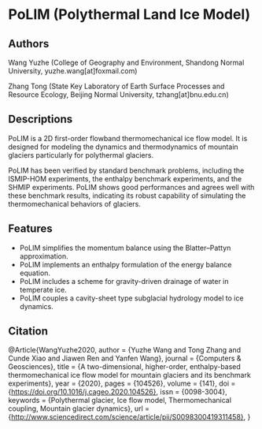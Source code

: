 # PoLIM (Polythermal Land Ice Model)

## Authors
Wang Yuzhe (College of Geography and Environment, Shandong Normal University, yuzhe.wang[at]foxmail.com)

Zhang Tong (State Key Laboratory of Earth Surface Processes and Resource Ecology, Beijing Normal University, tzhang[at]bnu.edu.cn)

## Descriptions
PoLIM is a 2D first-order flowband thermomechanical ice flow model. It is designed for modeling the dynamics and thermodynamics of mountain glaciers particularly for polythermal glaciers.

PoLIM has been verified by standard benchmark problems, including the ISMIP-HOM experiments, the enthalpy benchmark experiments, and the SHMIP experiments. PoLIM shows good performances and agrees well with these benchmark results, indicating its robust capability of simulating the thermomechanical behaviors of glaciers.

## Features
* PoLIM simplifies the momentum balance using the Blatter–Pattyn approximation.
* PoLIM implements an enthalpy formulation of the energy balance equation.
* PoLIM includes a scheme for gravity-driven drainage of water in temperate ice.
* PoLIM couples a cavity-sheet type subglacial hydrology model to ice dynamics.


## Citation
@Article{WangYuzhe2020,
  author   = {Yuzhe Wang and Tong Zhang and Cunde Xiao and Jiawen Ren and Yanfen Wang},
  journal  = {Computers & Geosciences},
  title    = {A two-dimensional, higher-order, enthalpy-based thermomechanical ice flow model for mountain glaciers and its benchmark experiments},
  year     = {2020},
  pages    = {104526},
  volume   = {141},
  doi      = {https://doi.org/10.1016/j.cageo.2020.104526},
  issn     = {0098-3004},
  keywords = {Polythermal glacier, Ice flow model, Thermomechanical coupling, Mountain glacier dynamics},
  url      = {http://www.sciencedirect.com/science/article/pii/S0098300419311458},
}
